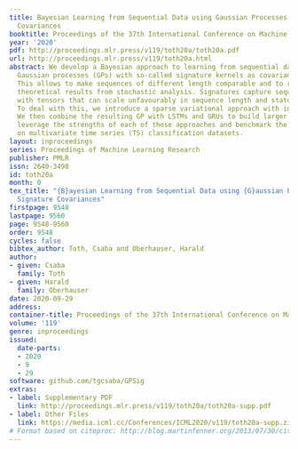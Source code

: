 ```yaml
---
title: Bayesian Learning from Sequential Data using Gaussian Processes with Signature
  Covariances
booktitle: Proceedings of the 37th International Conference on Machine Learning
year: '2020'
pdf: http://proceedings.mlr.press/v119/toth20a/toth20a.pdf
url: http://proceedings.mlr.press/v119/toth20a.html
abstract: We develop a Bayesian approach to learning from sequential data by using
  Gaussian processes (GPs) with so-called signature kernels as covariance functions.
  This allows to make sequences of different length comparable and to rely on strong
  theoretical results from stochastic analysis. Signatures capture sequential structure
  with tensors that can scale unfavourably in sequence length and state space dimension.
  To deal with this, we introduce a sparse variational approach with inducing tensors.
  We then combine the resulting GP with LSTMs and GRUs to build larger models that
  leverage the strengths of each of these approaches and benchmark the resulting GPs
  on multivariate time series (TS) classification datasets.
layout: inproceedings
series: Proceedings of Machine Learning Research
publisher: PMLR
issn: 2640-3498
id: toth20a
month: 0
tex_title: "{B}ayesian Learning from Sequential Data using {G}aussian Processes with
  Signature Covariances"
firstpage: 9548
lastpage: 9560
page: 9548-9560
order: 9548
cycles: false
bibtex_author: Toth, Csaba and Oberhauser, Harald
author:
- given: Csaba
  family: Toth
- given: Harald
  family: Oberhauser
date: 2020-09-29
address: 
container-title: Proceedings of the 37th International Conference on Machine Learning
volume: '119'
genre: inproceedings
issued:
  date-parts:
  - 2020
  - 9
  - 29
software: github.com/tgcsaba/GPSig
extras:
- label: Supplementary PDF
  link: http://proceedings.mlr.press/v119/toth20a/toth20a-supp.pdf
- label: Other Files
  link: https://media.icml.cc/Conferences/ICML2020/v119/toth20a-supp.zip
# Format based on citeproc: http://blog.martinfenner.org/2013/07/30/citeproc-yaml-for-bibliographies/
---
```

